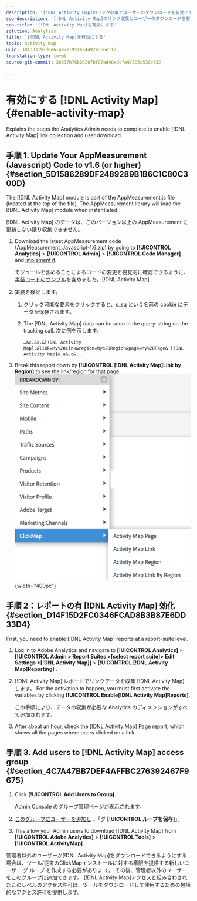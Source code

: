 ```yaml
---
description: '[!DNL Activity Map]のリンク収集とユーザーのダウンロードを有効にするためにAnalytics管理者が完了する必要がある手順を説明します。'
seo-description: '[!DNL Activity Map]のリンク収集とユーザーのダウンロードを有効にするためにAnalytics管理者が完了する必要がある手順を説明します。'
seo-title: '[!DNL Activity Map]を有効にする'
solution: Analytics
title: '[!DNL Activity Map]を有効にする'
topic: Activity Map
uuid: 30433319-d0e6-4977-951a-4492b356e1f2
translation-type: tm+mt
source-git-commit: 36637b76b8026fbf87ad48adcfa47386c530e732

---
```



# 有効にする [!DNL Activity Map]{#enable-activity-map}

Explains the steps the Analytics Admin needs to complete to enable [!DNL Activity Map] link collection and user download.

## 手順 1. Update Your AppMeasurement (Javascript) Code to v1.6 (or higher) {#section_5D1586289DF2489289B1B6C1C80C300D}

The [!DNL Activity Map] module is part of the AppMeasurement.js file (located at the top of the file). The AppMeasurement library will load the [!DNL Activity Map] module when instantiated.

[!DNL Activity Map] のデータは、このバージョン以上の AppMeasurement に更新しない限り収集できません。

1. Download the latest AppMeasurement code (AppMeasurement_Javascript-1.6.zip) by going to  **[!UICONTROL Analytics]** &gt; **[!UICONTROL Admin]** &gt; **[!UICONTROL Code Manager]** and [implement it](https://marketing.adobe.com/resources/help/en_US/sc/implement/js_implementation.html).

    モジュールを含めることによるコードの変更を視覚的に確認できるように、[実装コードのサンプル](../../../../analyze/activity-map/activitymap-getting-started/activitymap-getting-started-admins/activitymap-sample-implementation-code.md#concept_EC27DA8A62F5411EBED51284CB7E1734)を含めました。[!DNL Activity Map]

1. 実装を検証します。

   1. クリック可能な要素をクリックすると、s_sq という名前の cookie にデータが保存されます。
   1. The [!DNL Activity Map] data can be seen in the query-string on the tracking call. 次に例を示します。

      ```
      …&c.&a.&[!DNL Activity Map].&link=My%20Link&region=My%20Region&page=My%20Page&.[!DNL Activity Map]&.a&.c&...
      ```

1. Break this report down by **[!UICONTROL [!DNL Activity Map]Link by Region]** to see the link/region for that page:  ![](assets/am_breakdown.png){width="400px"}

## 手順 2：レポートの有 [!DNL Activity Map] 効化 {#section_D14F15D2FC0346FCAD8B3B87E6DD33D4}

First, you need to enable [!DNL Activity Map] reports at a report-suite level.

1. Log in to Adobe Analytics and navigate to  **[!UICONTROL Analytics]** &gt; **[!UICONTROL Admin &gt; Report Suites &gt;[select report suite]&gt; Edit Settings &gt;[!DNL Activity Map]]** &gt; **[!UICONTROL [!DNL Activity Map]Reporting]** .
1. [!DNL Activity Map] レポートでリンクデータを収集 [!DNL Activity Map] します。 For the activation to happen, you must first activate the variables by clicking **[!UICONTROL Enable[!DNL Activity Map]Reports]**.

   この手順により、データの収集が必要な Analytics のディメンションがすべて追加されます。

1. After about an hour, check the [[!DNL Activity Map] Page report](/help/analyze/activity-map/activitymap-reporting-analytics.md), which shows all the pages where users clicked on a link.

## 手順 3. Add users to [!DNL Activity Map] access group {#section_4C7A47BB7DEF4AFFBC276392467F9675}

1. Click **[!UICONTROL Add Users to Group]**.

   Admin Console のグループ管理ページが表示されます。

1. [このグループにユーザーを追加し](https://marketing.adobe.com/resources/help/en_US/reference/groups.html) 、「グ **[!UICONTROL ループを保存]**」。

1. This allow your Admin users to download [!DNL Activity Map] from  **[!UICONTROL Adobe Analytics]** &gt; **[!UICONTROL Tools]** &gt; **[!UICONTROL ActivityMap]** .

<note>
  管理者以外のユーザーが[!DNL Activity Map]をダウンロードできるようにする場合は、ツール/従来のClickMapインストールに対する権限を提供する新しいユーザ <span class="uicontrol"> ーグ </span> ループ <span class="uicontrol"> を作成する必要がありま </span>す。 その後、管理者以外のユーザーをこのグループに追加できます。 [!DNL Activity Map]アクセスと組み合わされたこのレベルのアクセス許可は、ツールをダウンロードして使用するための包括的なアクセス許可を提供します。 
</note>
